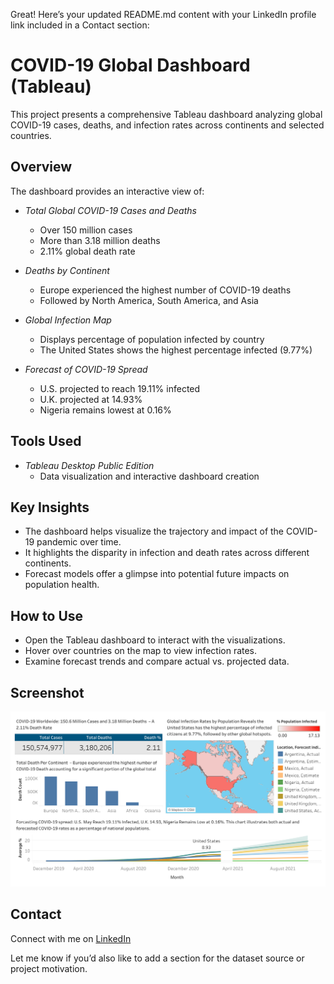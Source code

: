Great! Here’s your updated README.md content with your LinkedIn profile link included in a Contact section:

# COVID-19 Global Dashboard (Tableau)

This project presents a comprehensive Tableau dashboard analyzing global COVID-19 cases, deaths, and infection rates across continents and selected countries.

## Overview

The dashboard provides an interactive view of:

- *Total Global COVID-19 Cases and Deaths*  
  - Over 150 million cases  
  - More than 3.18 million deaths  
  - 2.11% global death rate

- *Deaths by Continent*  
  - Europe experienced the highest number of COVID-19 deaths  
  - Followed by North America, South America, and Asia

- *Global Infection Map*  
  - Displays percentage of population infected by country  
  - The United States shows the highest percentage infected (9.77%)

- *Forecast of COVID-19 Spread*  
  - U.S. projected to reach 19.11% infected  
  - U.K. projected at 14.93%  
  - Nigeria remains lowest at 0.16%

## Tools Used

- *Tableau Desktop Public Edition*  
  - Data visualization and interactive dashboard creation

## Key Insights

- The dashboard helps visualize the trajectory and impact of the COVID-19 pandemic over time.
- It highlights the disparity in infection and death rates across different continents.
- Forecast models offer a glimpse into potential future impacts on population health.

## How to Use

- Open the Tableau dashboard to interact with the visualizations.
- Hover over countries on the map to view infection rates.
- Examine forecast trends and compare actual vs. projected data.

## Screenshot

![COVID-19 Dashboard](./dashboard_preview.png.png)

## Contact

Connect with me on [LinkedIn](https://www.linkedin.com/in/ifeanyieric)

Let me know if you’d also like to add a section for the dataset source or project motivation.
